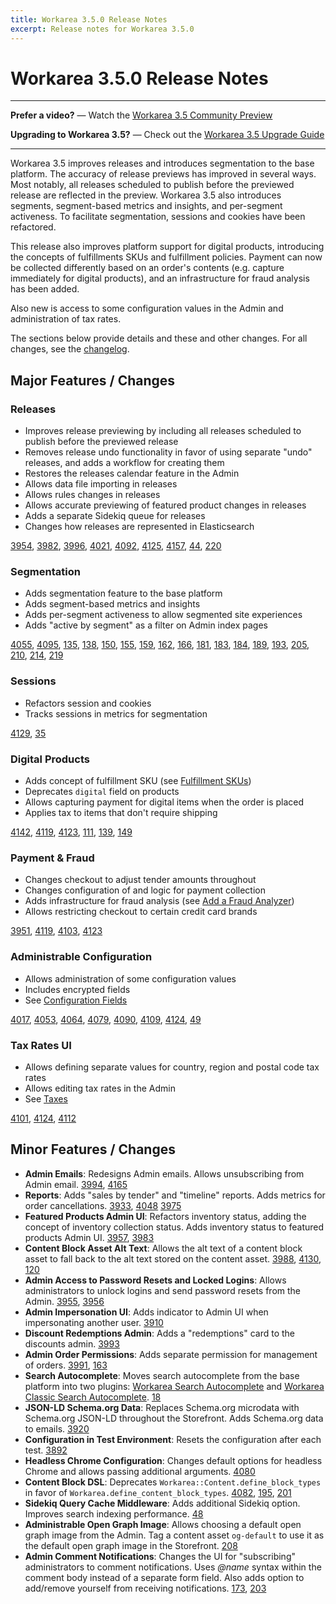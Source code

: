 ```yaml
---
title: Workarea 3.5.0 Release Notes
excerpt: Release notes for Workarea 3.5.0
---
```


Workarea 3.5.0 Release Notes
======================================================================

---

__Prefer a video?__ &mdash; Watch the [Workarea 3.5 Community Preview](https://vimeo.com/workarea/review/370155912/3384f63954)

__Upgrading to Workarea 3.5?__ &mdash; Check out the [Workarea 3.5 Upgrade Guide](/upgrade-guides/workarea-3-5-0.html)

---

Workarea 3.5 improves releases and introduces segmentation to the base platform.
The accuracy of release previews has improved in several ways. Most notably, all releases scheduled to publish before the previewed release are reflected in the preview.
Workarea 3.5 also introduces segments, segment-based metrics and insights, and per-segment activeness.
To facilitate segmentation, sessions and cookies have been refactored.

This release also improves platform support for digital products, introducing the concepts of fulfillments SKUs and fulfillment policies.
Payment can now be collected differently based on an order's contents (e.g. capture immediately for digital products), and an infrastructure for fraud analysis has been added.

Also new is access to some configuration values in the Admin and administration of tax rates.

The sections below provide details and these and other changes.
For all changes, see the [changelog](https://github.com/workarea-commerce/workarea/blob/master/CHANGELOG.md).


Major Features / Changes
----------------------------------------------------------------------

### Releases

* Improves release previewing by including all releases scheduled to publish before the previewed release
* Removes release undo functionality in favor of using separate "undo" releases, and adds a workflow for creating them
* Restores the releases calendar feature in the Admin
* Allows data file importing in releases
* Allows rules changes in releases
* Allows accurate previewing of featured product changes in releases
* Adds a separate Sidekiq queue for releases
* Changes how releases are represented in Elasticsearch

[3954](https://stash.tools.weblinc.com/projects/WL/repos/workarea/pull-requests/3954/overview),
[3982](https://stash.tools.weblinc.com/projects/WL/repos/workarea/pull-requests/3982/overview),
[3996](https://stash.tools.weblinc.com/projects/WL/repos/workarea/pull-requests/3996/overview),
[4021](https://stash.tools.weblinc.com/projects/WL/repos/workarea/pull-requests/4021/overview),
[4092](https://stash.tools.weblinc.com/projects/WL/repos/workarea/pull-requests/4092/overview),
[4125](https://stash.tools.weblinc.com/projects/WL/repos/workarea/pull-requests/4125/overview),
[4157](https://stash.tools.weblinc.com/projects/WL/repos/workarea/pull-requests/4157/overview),
[44](https://github.com/workarea-commerce/workarea/pull/44),
[220](https://github.com/workarea-commerce/workarea/pull/220)


### Segmentation

* Adds segmentation feature to the base platform
* Adds segment-based metrics and insights
* Adds per-segment activeness to allow segmented site experiences
* Adds "active by segment" as a filter on Admin index pages

[4055](https://stash.tools.weblinc.com/projects/WL/repos/workarea/pull-requests/4055/overview),
[4095](https://stash.tools.weblinc.com/projects/WL/repos/workarea/pull-requests/4095/overview),
[135](https://github.com/workarea-commerce/workarea/pull/135),
[138](https://github.com/workarea-commerce/workarea/pull/138),
[150](https://github.com/workarea-commerce/workarea/pull/150),
[155](https://github.com/workarea-commerce/workarea/pull/155),
[159](https://github.com/workarea-commerce/workarea/pull/159),
[162](https://github.com/workarea-commerce/workarea/pull/162),
[166](https://github.com/workarea-commerce/workarea/pull/166),
[181](https://github.com/workarea-commerce/workarea/pull/181),
[183](https://github.com/workarea-commerce/workarea/pull/183),
[184](https://github.com/workarea-commerce/workarea/pull/184),
[189](https://github.com/workarea-commerce/workarea/pull/189),
[193](https://github.com/workarea-commerce/workarea/pull/193),
[205](https://github.com/workarea-commerce/workarea/pull/205),
[210](https://github.com/workarea-commerce/workarea/pull/210),
[214](https://github.com/workarea-commerce/workarea/pull/214),
[219](https://github.com/workarea-commerce/workarea/pull/219)


### Sessions

* Refactors session and cookies
* Tracks sessions in metrics for segmentation

[4129](https://stash.tools.weblinc.com/projects/WL/repos/workarea/pull-requests/4129/overview),
[35](https://github.com/workarea-commerce/workarea/pull/35)


### Digital Products

* Adds concept of fulfillment SKU (see [Fulfillment SKUs](/articles/fulfillment-skus.html))
* Deprecates `digital` field on products
* Allows capturing payment for digital items when the order is placed
* Applies tax to items that don't require shipping

[4142](https://stash.tools.weblinc.com/projects/WL/repos/workarea/pull-requests/4142/overview),
[4119](https://stash.tools.weblinc.com/projects/WL/repos/workarea/pull-requests/4119/overview),
[4123](https://stash.tools.weblinc.com/projects/WL/repos/workarea/pull-requests/4123/overview),
[111](https://github.com/workarea-commerce/workarea/pull/111),
[139](https://github.com/workarea-commerce/workarea/pull/139),
[149](https://github.com/workarea-commerce/workarea/pull/149)


### Payment & Fraud

* Changes checkout to adjust tender amounts throughout
* Changes configuration of and logic for payment collection
* Adds infrastructure for fraud analysis (see [Add a Fraud Analyzer](/articles/add-a-fraud-analyzer.html))
* Allows restricting checkout to certain credit card brands

[3951](https://stash.tools.weblinc.com/projects/WL/repos/workarea/pull-requests/3951/overview),
[4119](https://stash.tools.weblinc.com/projects/WL/repos/workarea/pull-requests/4119/overview),
[4103](https://stash.tools.weblinc.com/projects/WL/repos/workarea/pull-requests/4103/overview),
[4123](https://stash.tools.weblinc.com/projects/WL/repos/workarea/pull-requests/4123/overview)


### Administrable Configuration

* Allows administration of some configuration values
* Includes encrypted fields
* See [Configuration Fields](/articles/configuration-fields.html)

[4017](https://stash.tools.weblinc.com/projects/WL/repos/workarea/pull-requests/4017/overview),
[4053](https://stash.tools.weblinc.com/projects/WL/repos/workarea/pull-requests/4053/overview),
[4064](https://stash.tools.weblinc.com/projects/WL/repos/workarea/pull-requests/4064/overview),
[4079](https://stash.tools.weblinc.com/projects/WL/repos/workarea/pull-requests/4079/overview),
[4090](https://stash.tools.weblinc.com/projects/WL/repos/workarea/pull-requests/4090/overview),
[4109](https://stash.tools.weblinc.com/projects/WL/repos/workarea/pull-requests/4109/overview),
[4124](https://stash.tools.weblinc.com/projects/WL/repos/workarea/pull-requests/4124/overview),
[49](https://github.com/workarea-commerce/workarea/pull/49)


### Tax Rates UI

* Allows defining separate values for country, region and postal code tax rates
* Allows editing tax rates in the Admin
* See [Taxes](/articles/taxes.html)

[4101](https://stash.tools.weblinc.com/projects/WL/repos/workarea/pull-requests/4101/overview),
[4124](https://stash.tools.weblinc.com/projects/WL/repos/workarea/pull-requests/4124/overview),
[4112](https://stash.tools.weblinc.com/projects/WL/repos/workarea/pull-requests/4112/overview)


Minor Features / Changes
----------------------------------------------------------------------

* __Admin Emails__:
  Redesigns Admin emails.
  Allows unsubscribing from Admin email.
  [3994](https://stash.tools.weblinc.com/projects/WL/repos/workarea/pull-requests/3994/overview),
  [4165](https://stash.tools.weblinc.com/projects/WL/repos/workarea/pull-requests/4165/overview)
* __Reports__:
  Adds "sales by tender" and "timeline" reports.
  Adds metrics for order cancellations.
  [3933](https://stash.tools.weblinc.com/projects/WL/repos/workarea/pull-requests/3933/overview),
  [4048](https://stash.tools.weblinc.com/projects/WL/repos/workarea/pull-requests/4048/overview)
  [3975](https://stash.tools.weblinc.com/projects/WL/repos/workarea/pull-requests/3975/overview)
* __Featured Products Admin UI__:
  Refactors inventory status, adding the concept of inventory collection status.
  Adds inventory status to featured products Admin UI.
  [3957](https://stash.tools.weblinc.com/projects/WL/repos/workarea/pull-requests/3957/overview),
  [3983](https://stash.tools.weblinc.com/projects/WL/repos/workarea/pull-requests/3983/overview)
* __Content Block Asset Alt Text__:
  Allows the alt text of a content block asset to fall back to the alt text stored on the content asset.
  [3988](https://stash.tools.weblinc.com/projects/WL/repos/workarea/pull-requests/3988/overview),
  [4130](https://stash.tools.weblinc.com/projects/WL/repos/workarea/pull-requests/4130/overview),
  [120](https://github.com/workarea-commerce/workarea/pull/120)
* __Admin Access to Password Resets and Locked Logins__:
  Allows administrators to unlock logins and send password resets from the Admin.
  [3955](https://stash.tools.weblinc.com/projects/WL/repos/workarea/pull-requests/3955/overview),
  [3956](https://stash.tools.weblinc.com/projects/WL/repos/workarea/pull-requests/3956/overview)
* __Admin Impersonation UI__:
  Adds indicator to Admin UI when impersonating another user.
  [3910](https://stash.tools.weblinc.com/projects/WL/repos/workarea/pull-requests/3910/overview)
* __Discount Redemptions Admin__:
  Adds a "redemptions" card to the discounts admin.
  [3993](https://stash.tools.weblinc.com/projects/WL/repos/workarea/pull-requests/3993/overview)
* __Admin Order Permissions__:
  Adds separate permission for management of orders.
  [3991](https://stash.tools.weblinc.com/projects/WL/repos/workarea/pull-requests/3991/overview),
  [163](https://github.com/workarea-commerce/workarea/pull/163)
* __Search Autocomplete__:
  Moves search autocomplete from the base platform into two plugins:
  [Workarea Search Autocomplete](https://github.com/workarea-commerce/workarea-search-autocomplete) and
  [Workarea Classic Search Autocomplete](https://github.com/workarea-commerce/workarea-classic-search-autocomplete).
  [18](https://github.com/workarea-commerce/workarea/pull/18)
* __JSON-LD Schema.org Data__:
  Replaces Schema.org microdata with Schema.org JSON-LD throughout the Storefront.
  Adds Schema.org data to emails.
  [3920](https://stash.tools.weblinc.com/projects/WL/repos/workarea/pull-requests/3920/overview)
* __Configuration in Test Environment__:
  Resets the configuration after each test.
  [3892](https://stash.tools.weblinc.com/projects/WL/repos/workarea/pull-requests/3892/overview)
* __Headless Chrome Configuration__:
  Changes default options for headless Chrome and allows passing additional arguments.
  [4080](https://stash.tools.weblinc.com/projects/WL/repos/workarea/pull-requests/4080/overview)
* __Content Block DSL__:
  Deprecates `Workarea::Content.define_block_types` in favor of `Workarea.define_content_block_types`.
  [4082](https://stash.tools.weblinc.com/projects/WL/repos/workarea/pull-requests/4082/overview),
  [195](https://github.com/workarea-commerce/workarea/pull/195),
  [201](https://github.com/workarea-commerce/workarea/pull/201)
* __Sidekiq Query Cache Middleware__:
  Adds additional Sidekiq option.
  Improves search indexing performance.
  [48](https://github.com/workarea-commerce/workarea/pull/48)
* __Administrable Open Graph Image__:
  Allows choosing a default open graph image from the Admin.
  Tag a content asset `og-default` to use it as the default open graph image in the Storefront.
  [208](https://github.com/workarea-commerce/workarea/pull/208)
* __Admin Comment Notifications__:
  Changes the UI for "subscribing" administrators to comment notifications.
  Uses  _@name_ syntax within the comment body instead of a separate form field.
  Also adds option to add/remove yourself from receiving notifications.
  [173](https://github.com/workarea-commerce/workarea/pull/173),
  [203](https://github.com/workarea-commerce/workarea/pull/203)
